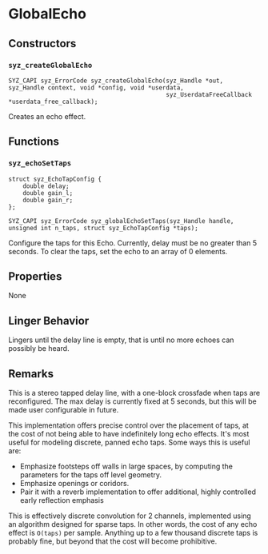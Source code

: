 # GlobalEcho

## Constructors

### `syz_createGlobalEcho`

```
SYZ_CAPI syz_ErrorCode syz_createGlobalEcho(syz_Handle *out, syz_Handle context, void *config, void *userdata,
                                            syz_UserdataFreeCallback *userdata_free_callback);
```

Creates an echo effect.

## Functions

### `syz_echoSetTaps`

```
struct syz_EchoTapConfig {
    double delay;
    double gain_l;
    double gain_r;
};

SYZ_CAPI syz_ErrorCode syz_globalEchoSetTaps(syz_Handle handle, unsigned int n_taps, struct syz_EchoTapConfig *taps);
```

Configure the taps for this Echo.  Currently, delay must be no greater than 5
seconds.  To clear the taps, set the echo to an array of 0 elements.

## Properties

None

## Linger Behavior

Lingers until the delay line is empty, that is until no more echoes can possibly
be heard.

## Remarks

This is a stereo tapped delay line, with a one-block crossfade when taps are
reconfigured.  The max delay is currently fixed at 5 seconds, but this will be
made user configurable in future.

This implementation offers precise control over the placement of taps, at the
cost of not being able to have indefinitely long echo effects.  It's most useful
for modeling discrete, panned echo taps.  Some ways this is useful are:

- Emphasize footsteps off walls in large spaces, by computing the parameters for
  the taps off level geometry.
- Emphasize openings or coridors.
- Pair it with a reverb implementation to offer additional, highly controlled
  early reflection emphasis

This is effectively discrete convolution for 2 channels, implemented using an
algorithm designed for sparse taps. In other words, the cost of any echo effect
is `O(taps)` per sample.  Anything up to a few thousand discrete taps is
probably fine, but beyond that the cost will become prohibitive.
